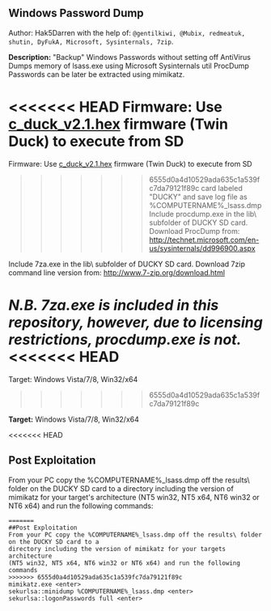 ## Windows Password Dump
Author: Hak5Darren with the help of:
`@gentilkiwi, @Mubix, redmeatuk, shutin, DyFukA, Microsoft, Sysinternals, 7zip`.

**Description:** "Backup" Windows Passwords without setting off AntiVirus
Dumps memory of lsass.exe using Microsoft Sysinternals util ProcDump
Passwords can be later be extracted using mimikatz.

<<<<<<< HEAD
**Firmware:** Use [c_duck_v2.1.hex](https://cdn.rawgit.com/midnitesnake/USB-Rubber-Ducky/master/Firmware/Images/c_duck_v2.1.hex) firmware (Twin Duck) to execute from SD
=======
Firmware: Use [c_duck_v2.1.hex](https://cdn.rawgit.com/midnitesnake/USB-Rubber-Ducky/master/Firmware/Images/c_duck_v2.1.hex) firmware (Twin Duck) to execute from SD
>>>>>>> 6555d0a4d10529ada635c1a539fc7da79121f89c
card labeled "DUCKY" and save log file as %COMPUTERNAME%_lsass.dmp
Include procdump.exe in the lib\ subfolder of DUCKY SD card. Download ProcDump from:
http://technet.microsoft.com/en-us/sysinternals/dd996900.aspx

Include 7za.exe in the lib\ subfolder of DUCKY SD card. Download 7zip command line version from:
http://www.7-zip.org/download.html

_**N.B. 7za.exe is included in this repository, however, due to licensing restrictions, procdump.exe is not.**_
<<<<<<< HEAD
=======

Target: Windows Vista/7/8, Win32/x64
>>>>>>> 6555d0a4d10529ada635c1a539fc7da79121f89c

**Target:** Windows Vista/7/8, Win32/x64

<<<<<<< HEAD

## Post Exploitation

From your PC copy the %COMPUTERNAME%_lsass.dmp off the results\ folder on the DUCKY SD card to a 
directory including the version of mimikatz for your target's architecture
(NT5 win32, NT5 x64, NT6 win32 or NT6 x64) and run the following commands:

```
=======
##Post Exploitation
From your PC copy the %COMPUTERNAME%_lsass.dmp off the results\ folder on the DUCKY SD card to a 
directory including the version of mimikatz for your targets architecture
(NT5 win32, NT5 x64, NT6 win32 or NT6 x64) and run the following commands
>>>>>>> 6555d0a4d10529ada635c1a539fc7da79121f89c
mimikatz.exe <enter>
sekurlsa::minidump %COMPUTERNAME%_lsass.dmp <enter>
sekurlsa::logonPasswords full <enter>
```
